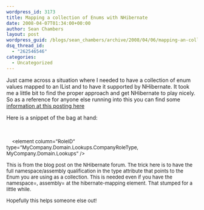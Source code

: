 ```yaml
---
wordpress_id: 3173
title: Mapping a collection of Enums with NHibernate
date: 2008-04-07T01:34:00+00:00
author: Sean Chambers
layout: post
wordpress_guid: /blogs/sean_chambers/archive/2008/04/06/mapping-an-collection-of-enums-with-nhibernate.aspx
dsq_thread_id:
  - "262546546"
categories:
  - Uncategorized
---
```

Just came across a situation where I needed to have a collection of enum values mapped to an IList and to have it supported by NHibernate. It took me a little bit to find the proper approach and get NHibernate to play nicely. So as a reference for anyone else running into this you can find some <A class="" href="http://forum.hibernate.org/viewtopic.php?t=955766" target="_blank">information at this posting here</A>


  


Here is a snippet of the bag at hand:


  


<FONT size="2"><bag name=&#8221;companyRoleList&#8221; access=&#8221;field&#8221; lazy=&#8221;false&#8221; cascade=&#8221;none&#8221; table=&#8221;CompanyRole&#8221; > <BR />&nbsp;&nbsp;&nbsp; <key column=&#8221;CompanyID&#8221; /> <BR />&nbsp;&nbsp;&nbsp; <element column=&#8221;RoleID&#8221; type=&#8221;MyCompany.Domain.Lookups.CompanyRoleType, MyCompany.Domain.Lookups&#8221; /> <BR /></bag></FONT>


  


<FONT size="2">This is from the blog post on the NHibernate forum. The trick here is to have the full namespace/assembly qualification in the type attribute that points to the Enum you are using as a collection. This is needed even if you have the namespace=, assembly= at the hibernate-mapping element. That stumped for a little while.</FONT>


  


<FONT size="2">Hopefully this helps someone else out!</FONT>